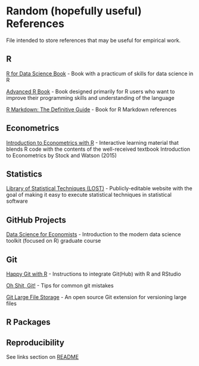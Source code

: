 # Random (hopefully useful) References

 File intended to store references that may be useful for empirical work.

## R 

[R for Data Science Book](https://r4ds.had.co.nz/) - Book with a practicum of skills for data science in R

[Advanced R Book](https://adv-r.hadley.nz/) - Book designed primarily for R users who want to improve their programming skills and understanding of the language

[R Markdown: The Definitive Guide](https://bookdown.org/yihui/rmarkdown) - Book for R Markdown references

## Econometrics

[Introduction to Econometrics with R](https://www.econometrics-with-r.org/index.html) -  Interactive learning material that blends R code with the contents of the well-received textbook Introduction to Econometrics by Stock and Watson (2015)

## Statistics

[Library of Statistical Techniques (LOST)](lost-stats.github.io/) - Publicly-editable website with the goal of making it easy to execute statistical techniques in statistical software

## GitHub Projects

[Data Science for Economists](https://github.com/uo-ec607/lectures) - Introduction to the modern data science toolkit (focused on R) graduate course

## Git

[Happy Git with R](https://happygitwithr.com/) - Instructions to integrate Git(Hub) with R and RStudio

[Oh Shit, Git!](https://ohshitgit.com/) - Tips for common git mistakes
 
[Git Large File Storage](https://git-lfs.github.com/) - An open source Git extension for versioning large files

## R Packages

## Reproducibility 

See links section on [README](https://github.com/jpgmv1998/reproducible_paper_template#links)

